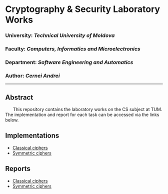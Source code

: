 # Cryptography & Security Laboratory Works

### University: _Technical University of Moldova_
### Faculty: _Computers, Informatics and Microelectronics_
### Department: _Software Engineering and Automatics_
### Author: _Cernei Andrei_

----

## Abstract
&ensp;&ensp;&ensp; This repository contains the laboratory works on the CS subject at TUM. The implementation and report for each task can be accessed via the links below.

## Implementations

* [Classical ciphers](./CsLabs/ClassicalCiphers/)
* [Symmetric ciphers](./CsLabs/SymmetricCiphers/)


## Reports

* [Classical ciphers](./reports/ClassicalCiphers.md)
* [Symmetric ciphers](./reports/SymmetricCiphers.md)
